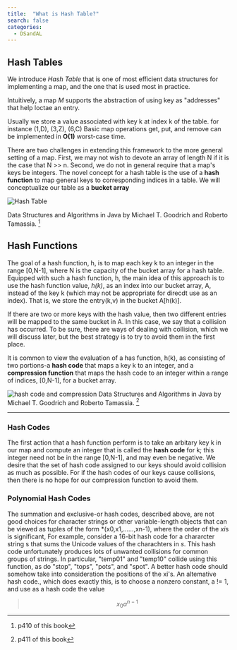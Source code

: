 ```yaml
---
title:  "What is Hash Table?"
search: false
categories: 
  - DSandAL
---
```


## Hash Tables

We introduce *Hash Table* that is one of most efficient data structures for implementing a map, and the one that is used most in practice.

Intuitively, a map *M* supports the abstraction of using key as "addresses" that help loctae an entry.  

Usually we store a value associated with key k at index k of the table. for instance (1,D), (3,Z), (6,C)
Basic map operations get, put, and remove can be implemented in **O(1)** worst-case time.

There are two challenges in extending this framework to the more general setting of a map. First, we may not wish to devote an array of length N if it is the case that N >> n. Second, we do not in general require that a map's keys be integers. The novel concept for a hash table is the use of a **hash function** to map general keys to corresponding indices in a table.
We will conceptualize our table as a **bucket array**

![Hash Table]({{site.url}}{{site.baseurl}}/assets/images/bucket_array.png)

Data Structures and Algorithms in Java by Michael T. Goodrich and Roberto Tamassia. [^resource]
[^resource]: p410 of this book

## Hash Functions

The goal of a hash function, h, is to map each key k to an integer in the range [0,N-1], where N is the capacity of the bucket array for a hash table. Equipped with such a hash function, h, the main idea of this approach is to use the hash function value, *h(k)*, as an index into our bucket array, A, instead of the key k (which may not be appropriate for direcdt use as an index). That is, we store the entry(k,v) in the bucket A[h(k)].

If there are two or more keys with the hash value, then two different entries will be mapped to the same bucket in A. In this case, we say that a collision has occurred. To be sure, there are ways of dealing with collision, which we will discuss later, but the best strategy is to try to avoid them in the first place.

It is common to view the evaluation of a has function, h(k), as consisting of two portions-a 
 **hash code** that maps a key k to an integer, and a **compression function** that maps the hash code to an integer within a range of indices, [0,N-1], for a bucket array. 

 ![hash code and compression]({{site.url}}{{site.baseurl}}/assets/images/hash_code_n_compression.png)
 Data Structures and Algorithms in Java by Michael T. Goodrich and Roberto Tamassia. [^resource2]
[^resource2]: p411 of this book

***

### Hash Codes

The first action that a hash function perform is to take an arbitary key k in our map and compute an integer that is called the **hash code** for k; this integer need not be in the range [0,N-1], and may even be negative. We desire that the set of hash code assigned to our keys should avoid collision as much as possible. For if the hash codes of our keys cause collisions, then there is no hope for our compression function to avoid them.

### Polynomial Hash Codes

The summation and exclusive-or hash codes, described above, are not good choices for character strings or other variable-length objects that can be viewed as tuples of the form *(x0,x1,......,xn-1), where the order of the *xi*s is significant, For example, consider a 16-bit hash code for a chararcter string s that sums the Unicode values of the charachters in *s*. This hash code unfortunately produces lots of unwanted collisions for common groups of strings. In particular, "temp01" and "temp10" collide using this function, as do "stop", "tops", "pots", and "spot". A better hash code should somehow take into consideration the positions of the xi's. An altemative hash code., which does exactly this, is to choose a nonzero constant, a != 1, and use as a hash code the value
> $$ x_0a^{n-1}$$